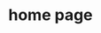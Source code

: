 <!DOCTYPE html>
<html lang="en">
<head>
    <meta charset="UTF-8">
    <meta http-equiv="X-UA-Compatible" content="IE=edge">
    <meta name="viewport" content="width=device-width, initial-scale=1.0">
    <title>momen</title>
        
</head>
<body>
    <h1 class="name momen">home page</h1>
</body>
</html>
